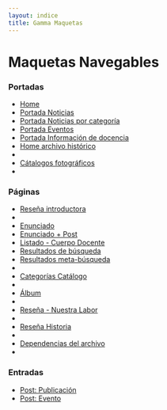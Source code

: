 ```yaml
---
layout: indice
title: Gamma Maquetas
---
```

<h1 class='abuela blanco'>Maquetas Navegables</h1>
<h3 class='abuela blanco'>Portadas</h3>
<ul>
  <li><a class='mama' href="pags/home">Home <i class="icn icn-visto icn-md burdeo-opuesto"></i></a></li>
  <li><a class='mama' href="pags/portada_noticias">Portada Noticias <i class="icn icn-visto icn-md burdeo-opuesto"></i></a></li>
  <li><a class='mama' href="pags/categoria_noticias">Portada Noticias por categoría <i class="icn icn-visto icn-md burdeo-opuesto"></i></a></li>
  <li><a class='mama' href="pags/portada_eventos">Portada Eventos <i class="icn icn-visto icn-md burdeo-opuesto"></i></a></li>
  <li><a class='mama' href="pags/informacion_academica">Portada Información de docencia <i class="icn icn-visto icn-md burdeo-opuesto"></i></a></li>
  <li><a class='mama' href="pags/home-archivo">Home archivo histórico <i class="icn icn-visto icn-md"></i></a><li>
  <li><a class='mama' href="pags/portada-catalogo">Cátalogos fotográficos<i class="icn icn-visto icn-md"></i></a><li>
</ul>
<h3 class='abuela blanco'>Páginas</h3>
<ul>
  <li><a class='mama' href="pags/resena_introductora">Reseña introductora<i class="icn icn-visto icn-md burdeo-opuesto"></i></a><li>
  <li><a class='mama' href="pags/enunciado">Enunciado<i class="icn icn-visto burdeo-opuesto icn-md"></i></a></li>
  <li><a class='mama' href="pags/enunciado-post">Enunciado + Post<i class="icn icn-visto icn-md burdeo-opuesto"></i></a></li>
  <li><a class='mama' href="pags/listado-cuerpo-docente">Listado - Cuerpo Docente <i class="icn icn-visto icn-md burdeo-opuesto"></i></a></li>
  <li><a class='mama' href="pags/resultado-busqueda">Resultados de búsqueda <i class="icn icn-visto icn-md burdeo-opuesto"></i></a></li>
  <li><a class='mama' href="pags/meta-busqueda.html">Resultados meta-búsqueda <i class="icn icn-vineta icn-md"></i></a><li>
  <li><a class='mama' href="pags/categoria-catalogo">Categorías Catálogo<i class="icn icn-visto icn-md"></i></a><li>
  <li><a class='mama' href="pags/album-catalogo">Álbum <i class="icn icn-visto icn-md"></i></a><li>
  <li><a class='mama' href="pags/resena-ahjva">Reseña - Nuestra Labor <i class="icn icn-visto icn-md"></i></a><li>
  <li><a class='mama' href="pags/resena-historia">Reseña Historia <i class="icn icn-visto icn-md"></i></a><li>
  <li><a class='mama' href="pags/resena-dependencias">Dependencias del archivo <i class="icn icn-visto icn-md"></i></a><li>
</ul>
<h3 class='abuela blanco'>Entradas</h3>
<ul>
  <li><a class='mama' href="pags/publicacion">Post: Publicación <i class="icn icn-visto icn-md burdeo-opuesto"></i></a></li>
  <li><a class='mama' href="pags/evento">Post: Evento <i class="icn icn-visto icn-md burdeo-opuesto"></i></a></li>
</ul>
